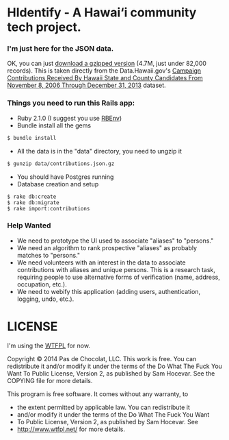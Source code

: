 # HIdentify - A Hawai‘i community tech project.

### I'm just here for the JSON data.

OK, you can just [download a gzipped version](https://github.com/PasDeChocolat/HIdentity/raw/master/data/contributions.json.gz) (4.7M, just under 82,000 records). This is taken directly from the Data.Hawaii.gov's [Campaign Contributions Received By Hawaii State and County Candidates From November 8, 2006 Through December 31, 2013](https://data.hawaii.gov/Community/Campaign-Contributions-Received-By-Hawaii-State-an/jexd-xbcg) dataset.

### Things you need to run this Rails app:
* Ruby 2.1.0 (I suggest you use [RBEnv](https://github.com/sstephenson/rbenv))
* Bundle install all the gems

```` bash
$ bundle install
````

* All the data is in the "data" directory, you need to ungzip it

```` bash
$ gunzip data/contributions.json.gz
````

* You should have Postgres running
* Database creation and setup

````
$ rake db:create
$ rake db:migrate
$ rake import:contributions
````


### Help Wanted

* We need to prototype the UI used to associate "aliases" to "persons."
* We need an algorithm to rank prospective "aliases" as probably matches to "persons."
* We need volunteers with an interest in the data to associate contributions with aliases and unique persons. This is a research task, requiring people to use alternative forms of verification (name, address, occupation, etc.).
* We need to webify this application (adding users, authentication, logging, undo, etc.).

# LICENSE

I'm using the [WTFPL](http://www.wtfpl.net "WTF Public License") for now. 

Copyright © 2014 Pas de Chocolat, LLC.
This work is free. You can redistribute it and/or modify it under the
terms of the Do What The Fuck You Want To Public License, Version 2,
as published by Sam Hocevar. See the COPYING file for more details.

This program is free software. It comes without any warranty, to
* the extent permitted by applicable law. You can redistribute it
* and/or modify it under the terms of the Do What The Fuck You Want
* To Public License, Version 2, as published by Sam Hocevar. See
* http://www.wtfpl.net/ for more details.